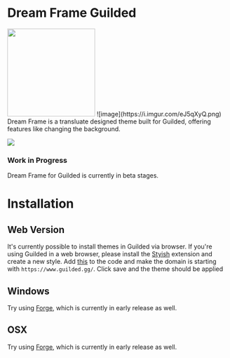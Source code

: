 # Dream Frame Guilded
<img src="https://i.imgur.com/oenoy3T.png" data-canonical-src="https://i.imgur.com/oenoy3T.png" width="200"/>
![image](https://i.imgur.com/eJ5qXyQ.png)
Dream Frame is a transluate designed theme built for Guilded, offering features like changing the background.

[<img src="https://imgur.com/NTHkGpx.png">](https://www.guilded.gg/KorbsStudio)


### Work in Progress
Dream Frame for Guilded is currently in beta stages.

# Installation
## Web Version
It's currently possible to install themes in Guilded via browser. If you're using Guilded in a web browser, please install the [Styish](https://chrome.google.com/webstore/detail/stylish-custom-themes-for/fjnbnpbmkenffdnngjfgmeleoegfcffe?hl=en) extension and create a new style. Add [this](https://raw.githubusercontent.com/dream-frame/Dream-Frame-Guilded/master/Download/DreamFrame.css) to the code and make the domain is starting with `https://www.guilded.gg/`. Click save and the theme should be applied
## Windows
Try using [Forge](https://github.com/ForgeMod/ForgeMod-Guilded), which is currently in early release as well.
## OSX
Try using [Forge](https://github.com/ForgeMod/ForgeMod-Guilded), which is currently in early release as well.
